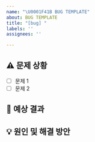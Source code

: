 ```yaml
---
name: "\U0001F41B BUG TEMPLATE"
about: BUG TEMPLATE
title: "[bug] "
labels: ''
assignees: ''

---
```


## ⚠️ 문제 상황
- [ ] 문제 1
- [ ] 문제 2

## 🔎 예상 결과
<!-- 예상했던 정상적인 결과가 어떤 것이었는지 설명해 주세요 -->

## 💡 원인 및 해결 방안
<!-- 문제 원인과 해결 방안, 참고 자료 등을 첨부해 주세요 -->
